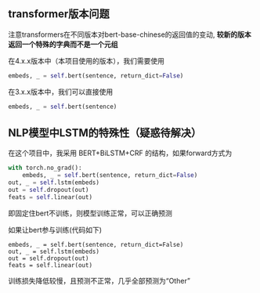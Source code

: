 ## transformer版本问题

注意transformers在不同版本对bert-base-chinese的返回值的变动, **较新的版本返回一个特殊的字典而不是一个元组**

在4.x.x版本中（本项目使用的版本），我们需要使用

```python
embeds, _ = self.bert(sentence, return_dict=False)
```

在3.x.x版本中，我们可以直接使用

```python
embeds, _ = self.bert(sentence)
```



## NLP模型中LSTM的特殊性（疑惑待解决）

在这个项目中，我采用 BERT+BiLSTM+CRF 的结构，如果forward方式为

```python
with torch.no_grad():
    embeds, _ = self.bert(sentence, return_dict=False)
out, _ = self.lstm(embeds)
out = self.dropout(out)
feats = self.linear(out)
```

即固定住bert不训练，则模型训练正常，可以正确预测

如果让bert参与训练(代码如下)

```
embeds, _ = self.bert(sentence, return_dict=False)
out, _ = self.lstm(embeds)
out = self.dropout(out)
feats = self.linear(out)
```

训练损失降低较慢，且预测不正常，几乎全部预测为“Other”


